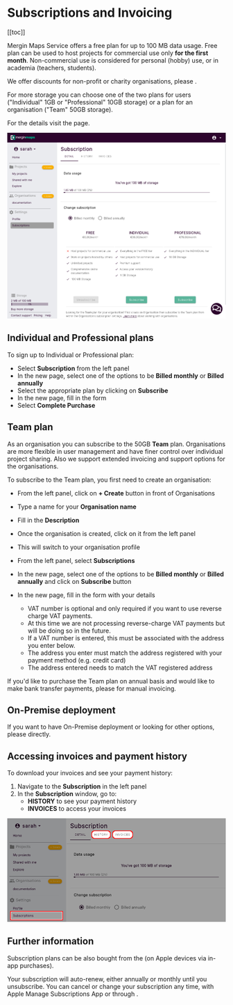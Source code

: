 # Subscriptions and Invoicing
[[toc]]

Mergin Maps Service offers a free plan for up to 100 MB data usage. Free plan can be used to host projects for commercial use only **for the first month**. Non-commercial use is considered for personal (hobby) use, or in academia (teachers, students).

We offer discounts for non-profit or charity organisations, please <MerginMapsEmail id="sales" desc="contact us" />.

For more storage you can choose one of the two plans for users ("Individual" 1GB or "Professional" 10GB storage) or a plan for an organisation ("Team" 50GB storage).

For the details visit the <MainDomainNameLink id="pricing" desc="pricing"/> page.


![org profile](./subscriptions.png)

## Individual and Professional plans

To sign up to Individual or Professional plan:

- Select **Subscription** from the left panel
- In the new page, select one of the options to be **Billed monthly** or **Billed annually**
- Select the appropriate plan by clicking on **Subscribe**
- In the new page, fill in the form
- Select **Complete Purchase**

## Team plan

As an organisation you can subscribe to the 50GB **Team** plan. Organisations are more flexible in user management and have finer control over individual project sharing. Also we support extended invoicing and support options for the organisations.

To subscribe to the Team plan, you first need to create an organisation:

- From the left panel, click on **+ Create** button in front of Organisations
- Type a name for your **Organisation name**
- Fill in the **Description**

- Once the organisation is created, click on it from the left panel
- This will switch to your organisation profile
- From the left panel, select **Subscriptions**
- In the new page, select one of the options to be **Billed monthly** or **Billed annually** and click on **Subscribe** button
- In the new page, fill in the form with your details
  - VAT number is optional and only required if you want to use reverse charge VAT payments.
  - At this time we are not processing reverse-charge VAT payments but will be doing so in the future.
  - If a VAT number is entered, this must be associated with the address you enter below.
  - The address you enter must match the address registered with your payment method (e.g. credit card)
  - The address entered needs to match the VAT registered address

If you'd like to purchase the Team plan on annual basis and would like to make bank transfer payments, please <MerginMapsEmail id="sales" desc="contact us" /> for manual invoicing.

## On-Premise deployment
If you want to have On-Premise deployment or looking for other options, please <MerginMapsEmail id="sales" desc="contact us" /> directly.

## Accessing invoices and payment history

To download your invoices and see your payment history:

1. Navigate to the **Subscription** in the left panel
2. In the **Subscription** window, go to:
   - **HISTORY** to see your payment history 
   - **INVOICES** to access your invoices

![invoices and history](./invoices-history.png)

## Further information

Subscription plans can be also bought from the <MobileAppName /> (on Apple devices via in-app purchases).

Your subscription will auto-renew, either annually or monthly until you unsubscribe. You can cancel or change your subscription any time, with Apple Manage Subscriptions App or through <MainDomainNameLink />.
